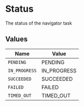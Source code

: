 # Status

The status of the navigator task


## Values

| Name          | Value         |
| ------------- | ------------- |
| `PENDING`     | PENDING       |
| `IN_PROGRESS` | IN_PROGRESS   |
| `SUCCEEDED`   | SUCCEEDED     |
| `FAILED`      | FAILED        |
| `TIMED_OUT`   | TIMED_OUT     |